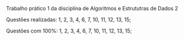 Trabalho prático 1 da disciplina de Algoritmos e Estrututras de Dados 2

Questões realizadas: 1, 2, 3, 4, 6, 7, 10, 11, 12, 13, 15;

Questões com 100%: 1, 2, 3, 4, 6, 7, 10, 11, 12, 13, 15;
